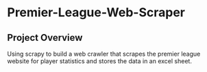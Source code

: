 # Premier-League-Web-Scraper

<!-- ABOUT THE PROJECT -->
## Project Overview
Using scrapy to build a web crawler that scrapes the premier league website for player statistics and stores the data in an excel sheet.

